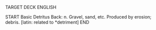 TARGET DECK
ENGLISH

START
Basic
Detritus
Back: n. Gravel, sand, etc. Produced by erosion; debris. [latin: related to *detriment]
END
